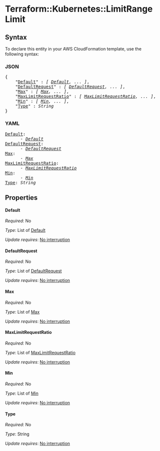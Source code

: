 # Terraform::Kubernetes::LimitRange Limit

## Syntax

To declare this entity in your AWS CloudFormation template, use the following syntax:

### JSON

<pre>
{
    "<a href="#default" title="Default">Default</a>" : <i>[ <a href="limit-default.md">Default</a>, ... ]</i>,
    "<a href="#defaultrequest" title="DefaultRequest">DefaultRequest</a>" : <i>[ <a href="limit-defaultrequest.md">DefaultRequest</a>, ... ]</i>,
    "<a href="#max" title="Max">Max</a>" : <i>[ <a href="limit-max.md">Max</a>, ... ]</i>,
    "<a href="#maxlimitrequestratio" title="MaxLimitRequestRatio">MaxLimitRequestRatio</a>" : <i>[ <a href="limit-maxlimitrequestratio.md">MaxLimitRequestRatio</a>, ... ]</i>,
    "<a href="#min" title="Min">Min</a>" : <i>[ <a href="limit-min.md">Min</a>, ... ]</i>,
    "<a href="#type" title="Type">Type</a>" : <i>String</i>
}
</pre>

### YAML

<pre>
<a href="#default" title="Default">Default</a>: <i>
      - <a href="limit-default.md">Default</a></i>
<a href="#defaultrequest" title="DefaultRequest">DefaultRequest</a>: <i>
      - <a href="limit-defaultrequest.md">DefaultRequest</a></i>
<a href="#max" title="Max">Max</a>: <i>
      - <a href="limit-max.md">Max</a></i>
<a href="#maxlimitrequestratio" title="MaxLimitRequestRatio">MaxLimitRequestRatio</a>: <i>
      - <a href="limit-maxlimitrequestratio.md">MaxLimitRequestRatio</a></i>
<a href="#min" title="Min">Min</a>: <i>
      - <a href="limit-min.md">Min</a></i>
<a href="#type" title="Type">Type</a>: <i>String</i>
</pre>

## Properties

#### Default

_Required_: No

_Type_: List of <a href="limit-default.md">Default</a>

_Update requires_: [No interruption](https://docs.aws.amazon.com/AWSCloudFormation/latest/UserGuide/using-cfn-updating-stacks-update-behaviors.html#update-no-interrupt)

#### DefaultRequest

_Required_: No

_Type_: List of <a href="limit-defaultrequest.md">DefaultRequest</a>

_Update requires_: [No interruption](https://docs.aws.amazon.com/AWSCloudFormation/latest/UserGuide/using-cfn-updating-stacks-update-behaviors.html#update-no-interrupt)

#### Max

_Required_: No

_Type_: List of <a href="limit-max.md">Max</a>

_Update requires_: [No interruption](https://docs.aws.amazon.com/AWSCloudFormation/latest/UserGuide/using-cfn-updating-stacks-update-behaviors.html#update-no-interrupt)

#### MaxLimitRequestRatio

_Required_: No

_Type_: List of <a href="limit-maxlimitrequestratio.md">MaxLimitRequestRatio</a>

_Update requires_: [No interruption](https://docs.aws.amazon.com/AWSCloudFormation/latest/UserGuide/using-cfn-updating-stacks-update-behaviors.html#update-no-interrupt)

#### Min

_Required_: No

_Type_: List of <a href="limit-min.md">Min</a>

_Update requires_: [No interruption](https://docs.aws.amazon.com/AWSCloudFormation/latest/UserGuide/using-cfn-updating-stacks-update-behaviors.html#update-no-interrupt)

#### Type

_Required_: No

_Type_: String

_Update requires_: [No interruption](https://docs.aws.amazon.com/AWSCloudFormation/latest/UserGuide/using-cfn-updating-stacks-update-behaviors.html#update-no-interrupt)

